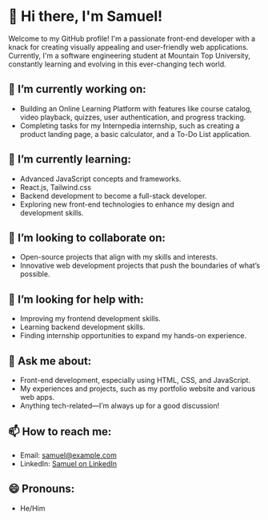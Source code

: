 # 👋 Hi there, I'm Samuel! 

Welcome to my GitHub profile! I'm a passionate front-end developer with a knack for creating visually appealing and user-friendly web applications. Currently, I'm a software engineering student at Mountain Top University, constantly learning and evolving in this ever-changing tech world.

## 🔭 I’m currently working on:
- Building an Online Learning Platform with features like course catalog, video playback, quizzes, user authentication, and progress tracking.
- Completing tasks for my Internpedia internship, such as creating a product landing page, a basic calculator, and a To-Do List application.

## 🌱 I’m currently learning:
- Advanced JavaScript concepts and frameworks.
- React.js, Tailwind.css
- Backend development to become a full-stack developer.
- Exploring new front-end technologies to enhance my design and development skills.

## 👯 I’m looking to collaborate on:
- Open-source projects that align with my skills and interests.
- Innovative web development projects that push the boundaries of what’s possible.

## 🤔 I’m looking for help with:
- Improving my frontend development skills.
- Learning backend development skills.
- Finding internship opportunities to expand my hands-on experience.

## 💬 Ask me about:
- Front-end development, especially using HTML, CSS, and JavaScript.
- My experiences and projects, such as my portfolio website and various web apps.
- Anything tech-related—I’m always up for a good discussion!

## 📫 How to reach me:
- Email: [samuel@example.com](samuelolawumi65@gmail.com)
- LinkedIn: [Samuel on LinkedIn]([https://www.linkedin.com/in/wumicodes](https://www.linkedin.com/in/WumiCodes))

## 😄 Pronouns:
- He/Him

